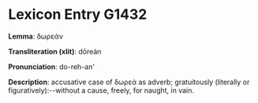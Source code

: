 # Lexicon Entry G1432

**Lemma**: δωρεάν

**Transliteration (xlit)**: dōreán

**Pronunciation**: do-reh-an'

**Description**:
accusative case of δωρεά as adverb; gratuitously (literally or figuratively):--without a cause, freely, for naught, in vain.

